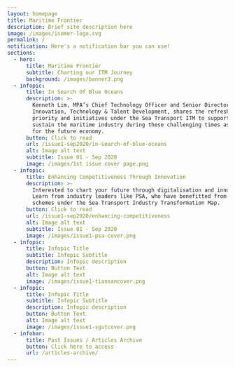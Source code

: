 ```yaml
---
layout: homepage
title: Maritime Frontier
description: Brief site description here
image: /images/isomer-logo.svg
permalink: /
notification: Here's a notification bar you can use!
sections:
  - hero:
      title: Maritime Frontier
      subtitle: Charting our ITM Journey
      background: /images/banner3.png
  - infopic:
      title: In Search Of Blue Oceans
      description: >-
        Kenneth Lim, MPA’s Chief Technology Officer and Senior Director,
        Innovation, Technology & Talent Development, shares the refreshed
        priority and initiatives under the Sea Transport ITM to support and
        sustain the maritime industry during these challenging times as well as
        for the future economy.
      button: Click to read
      url: /issue1-sep2020/in-search-of-blue-oceans
      alt: Image alt text
      subtitle: Issue 01 - Sep 2020
      image: /images/1st issue cover page.png
  - infopic:
      title: Enhancing Competitiveness Through Innovation
      description: >-
        Interested to chart your future through digitalisation and innovation?
        Learn from industry leaders like PSA, who have benefitted from support
        schemes under the Sea Transport Industry Transformation Map.
      button: Click to read
      url: /issue1-sep2020/enhancing-competitiveness
      alt: Image alt text
      subtitle: Issue 01 - Sep 2020
      image: /images/issue1-psa-cover.png
  - infopic:
      title: Infopic Title
      subtitle: Infopic Subtitle
      description: Infopic description
      button: Button Text
      alt: Image alt text
      image: /images/issue1-tiansancover.png
  - infopic:
      title: Infopic Title
      subtitle: Infopic Subtitle
      description: Infopic description
      button: Button Text
      alt: Image alt text
      image: /images/issue1-sgutcover.png
  - infobar:
      title: Past Issues / Articles Archive
      button: Click here to access
      url: /articles-archive/
---
```


